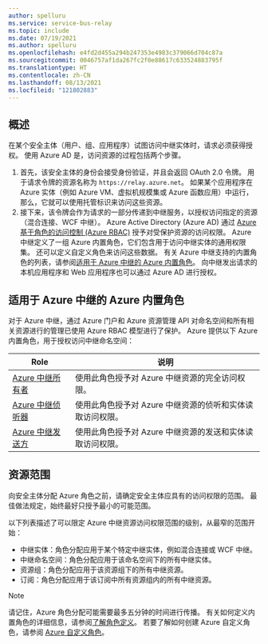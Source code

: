 ```yaml
---
author: spelluru
ms.service: service-bus-relay
ms.topic: include
ms.date: 07/19/2021
ms.author: spelluru
ms.openlocfilehash: e4fd2d455a294b247353e4983c379066d704c87a
ms.sourcegitcommit: 0046757af1da267fc2f0e88617c633524883795f
ms.translationtype: HT
ms.contentlocale: zh-CN
ms.lasthandoff: 08/13/2021
ms.locfileid: "121802883"
---
```

## <a name="overview"></a>概述
在某个安全主体（用户、组、应用程序）试图访问中继实体时，请求必须获得授权。 使用 Azure AD 是，访问资源的过程包括两个步骤。

1. 首先，该安全主体的身份会接受身份验证，并且会返回 OAuth 2.0 令牌。 用于请求令牌的资源名称为 `https://relay.azure.net`。 如果某个应用程序在 Azure 实体（例如 Azure VM、虚拟机规模集或 Azure 函数应用）中运行，那么，它就可以使用托管标识来访问这些资源。
2. 接下来，该令牌会作为请求的一部分传递到中继服务，以授权访问指定的资源（混合连接、WCF 中继）。 Azure Active Directory (Azure AD) 通过 [Azure 基于角色的访问控制 (Azure RBAC)](../../role-based-access-control/overview.md) 授予对受保护资源的访问权限。 Azure 中继定义了一组 Azure 内置角色，它们包含用于访问中继实体的通用权限集。 还可以定义自定义角色来访问这些数据。 有关 Azure 中继支持的内置角色的列表，请参阅[适用于 Azure 中继的 Azure 内置角色](#azure-built-in-roles-for-azure-relay)。 向中继发出请求的本机应用程序和 Web 应用程序也可以通过 Azure AD 进行授权。  

## <a name="azure-built-in-roles-for-azure-relay"></a>适用于 Azure 中继的 Azure 内置角色
对于 Azure 中继，通过 Azure 门户和 Azure 资源管理 API 对命名空间和所有相关资源进行的管理已使用 Azure RBAC 模型进行了保护。 Azure 提供以下 Azure 内置角色，用于授权访问中继命名空间：

| Role | 说明 | 
| ---- | ----------- | 
| [Azure 中继所有者](../../role-based-access-control/built-in-roles.md#azure-relay-owner) | 使用此角色授予对 Azure 中继资源的完全访问权限。 |
| [Azure 中继侦听器](../../role-based-access-control/built-in-roles.md#azure-relay-listener) | 使用此角色授予对 Azure 中继资源的侦听和实体读取访问权限。 |
| [Azure 中继发送方](../../role-based-access-control/built-in-roles.md#azure-relay-sender) | 使用此角色授予对 Azure 中继资源的发送和实体读取访问权限。 | 

## <a name="resource-scope"></a>资源范围
向安全主体分配 Azure 角色之前，请确定安全主体应具有的访问权限的范围。 最佳做法规定，始终最好只授予最小的可能范围。

以下列表描述了可以限定 Azure 中继资源访问权限范围的级别，从最窄的范围开始：

- 中继实体：角色分配应用于某个特定中继实体，例如混合连接或 WCF 中继。
- 中继命名空间：角色分配应用于该命名空间下的所有中继实体。
- 资源组：角色分配应用于该资源组下的所有中继资源。
- 订阅：角色分配应用于该订阅中所有资源组内的所有中继资源。

> [!NOTE]
> 请记住，Azure 角色分配可能需要最多五分钟的时间进行传播。 有关如何定义内置角色的详细信息，请参阅[了解角色定义](../../role-based-access-control/role-definitions.md#management-and-data-operations)。 若要了解如何创建 Azure 自定义角色，请参阅 [Azure 自定义角色](../../role-based-access-control/custom-roles.md)。 

